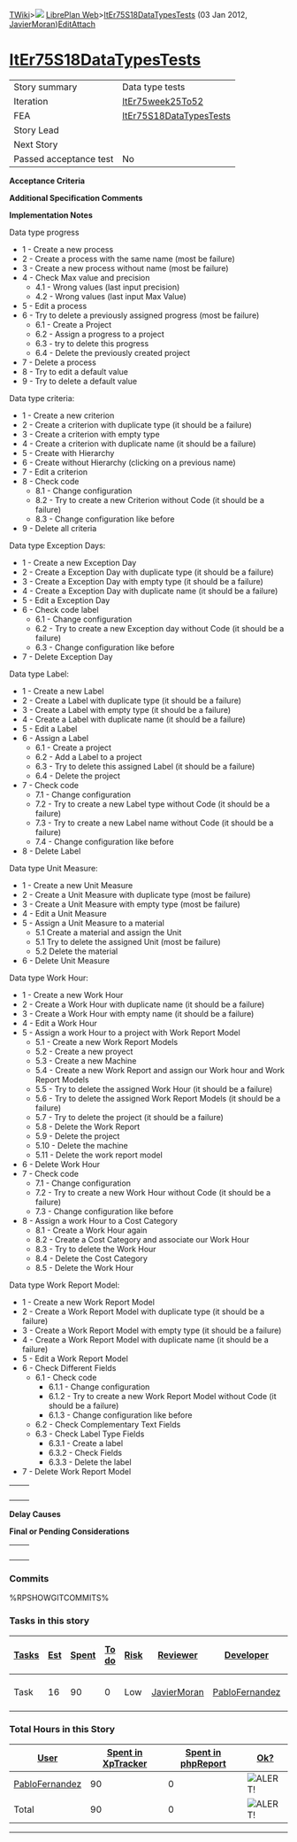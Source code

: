[TWiki](Main_WebHome)&gt;![](/twiki/pub/TWiki/TWikiDocGraphics/web-bg-small.gif) [LibrePlan Web](LibrePlan_WebHome)&gt;[ItEr75S18DataTypesTests](LibrePlan_ItEr75S18DataTypesTests "Topic revision: 13 (03 Jan 2012 - 13:16:57)") (03 Jan 2012, [JavierMoran](Main_JavierMoran))[Edit](LibrePlan_ItEr75S18DataTypesTests?t=1520343682 "Edit this topic text")[Attach](/twiki/bin/attach/LibrePlan/ItEr75S18DataTypesTests "Attach an image or document to this topic")  

 [ItEr75S18DataTypesTests](LibrePlan_ItEr75S18DataTypesTests)
=============================================================

|                        |                                                              |
|------------------------|--------------------------------------------------------------|
| Story summary          | Data type tests                                              |
| Iteration              | [ItEr75week25To52](LibrePlan_ItEr75week25To52)               |
| FEA                    | [ItEr75S18DataTypesTests](LibrePlan_ItEr75S18DataTypesTests) |
| Story Lead             |                                                              |
| Next Story             |                                                              |
| Passed acceptance test | No                                                           |

**Acceptance Criteria**

**Additional Specification Comments**

**Implementation Notes**

Data type progress

-   1 - Create a new process
-   2 - Create a process with the same name (most be failure)
-   3 - Create a new process without name (most be failure)
-   4 - Check Max value and precision
    -   4.1 - Wrong values (last input precision)
    -   4.2 - Wrong values (last input Max Value)
-   5 - Edit a process
-   6 - Try to delete a previously assigned progress (most be failure)
    -   6.1 - Create a Project
    -   6.2 - Assign a progress to a project
    -   6.3 - try to delete this progress
    -   6.4 - Delete the previously created project
-   7 - Delete a process
-   8 - Try to edit a default value
-   9 - Try to delete a default value

Data type criteria:

-   1 - Create a new criterion
-   2 - Create a criterion with duplicate type (it should be a failure)
-   3 - Create a criterion with empty type
-   4 - Create a criterion with duplicate name (it should be a failure)
-   5 - Create with Hierarchy
-   6 - Create without Hierarchy (clicking on a previous name)
-   7 - Edit a criterion
-   8 - Check code
    -   8.1 - Change configuration
    -   8.2 - Try to create a new Criterion without Code (it should be a failure)
    -   8.3 - Change configuration like before
-   9 - Delete all criteria

Data type Exception Days:

-   1 - Create a new Exception Day
-   2 - Create a Exception Day with duplicate type (it should be a failure)
-   3 - Create a Exception Day with empty type (it should be a failure)
-   4 - Create a Exception Day with duplicate name (it should be a failure)
-   5 - Edit a Exception Day
-   6 - Check code label
    -   6.1 - Change configuration
    -   6.2 - Try to create a new Exception day without Code (it should be a failure)
    -   6.3 - Change configuration like before
-   7 - Delete Exception Day

Data type Label:

-   1 - Create a new Label
-   2 - Create a Label with duplicate type (it should be a failure)
-   3 - Create a Label with empty type (it should be a failure)
-   4 - Create a Label with duplicate name (it should be a failure)
-   5 - Edit a Label
-   6 - Assign a Label
    -   6.1 - Create a project
    -   6.2 - Add a Label to a project
    -   6.3 - Try to delete this assigned Label (it should be a failure)
    -   6.4 - Delete the project
-   7 - Check code
    -   7.1 - Change configuration
    -   7.2 - Try to create a new Label type without Code (it should be a failure)
    -   7.3 - Try to create a new Label name without Code (it should be a failure)
    -   7.4 - Change configuration like before
-   8 - Delete Label

Data type Unit Measure:

-   1 - Create a new Unit Measure
-   2 - Create a Unit Measure with duplicate type (most be failure)
-   3 - Create a Unit Measure with empty type (most be failure)
-   4 - Edit a Unit Measure
-   5 - Assign a Unit Measure to a material
    -   5.1 Create a material and assign the Unit
    -   5.1 Try to delete the assigned Unit (most be failure)
    -   5.2 Delete the material
-   6 - Delete Unit Measure

Data type Work Hour:

-   1 - Create a new Work Hour
-   2 - Create a Work Hour with duplicate name (it should be a failure)
-   3 - Create a Work Hour with empty name (it should be a failure)
-   4 - Edit a Work Hour
-   5 - Assign a work Hour to a project with Work Report Model
    -   5.1 - Create a new Work Report Models
    -   5.2 - Create a new proyect
    -   5.3 - Create a new Machine
    -   5.4 - Create a new Work Report and assign our Work hour and Work Report Models
    -   5.5 - Try to delete the assigned Work Hour (it should be a failure)
    -   5.6 - Try to delete the assigned Work Report Models (it should be a failure)
    -   5.7 - Try to delete the project (it should be a failure)
    -   5.8 - Delete the Work Report
    -   5.9 - Delete the project
    -   5.10 - Delete the machine
    -   5.11 - Delete the work report model
-   6 - Delete Work Hour
-   7 - Check code
    -   7.1 - Change configuration
    -   7.2 - Try to create a new Work Hour without Code (it should be a failure)
    -   7.3 - Change configuration like before
-   8 - Assign a work Hour to a Cost Category
    -   8.1 - Create a Work Hour again
    -   8.2 - Create a Cost Category and associate our Work Hour
    -   8.3 - Try to delete the Work Hour
    -   8.4 - Delete the Cost Category
    -   8.5 - Delete the Work Hour

Data type Work Report Model:

-   1 - Create a new Work Report Model
-   2 - Create a Work Report Model with duplicate type (it should be a failure)
-   3 - Create a Work Report Model with empty type (it should be a failure)
-   4 - Create a Work Report Model with duplicate name (it should be a failure)
-   5 - Edit a Work Report Model
-   6 - Check Different Fields
    -   6.1 - Check code
        -   6.1.1 - Change configuration
        -   6.1.2 - Try to create a new Work Report Model without Code (it should be a failure)
        -   6.1.3 - Change configuration like before
    -   6.2 - Check Complementary Text Fields
    -   6.3 - Check Label Type Fields
        -   6.3.1 - Create a label
        -   6.3.2 - Check Fields
        -   6.3.3 - Delete the label
-   7 - Delete Work Report Model

|     |     |
|-----|-----|
|     |     |

**Delay Causes**

**Final or Pending Considerations**

|     |     |
|-----|-----|
|     |     |

###  Commits

%RPSHOWGITCOMMITS%

###  Tasks in this story

| [Tasks](LibrePlan_ItEr75S18DataTypesTests?sortcol=0;table=2;up=0#sorted_table "Sort by this column") | [Est](LibrePlan_ItEr75S18DataTypesTests?sortcol=1;table=2;up=0#sorted_table "Sort by this column") | [Spent](LibrePlan_ItEr75S18DataTypesTests?sortcol=2;table=2;up=0#sorted_table "Sort by this column") | [To do](LibrePlan_ItEr75S18DataTypesTests?sortcol=3;table=2;up=0#sorted_table "Sort by this column") | [Risk](LibrePlan_ItEr75S18DataTypesTests?sortcol=4;table=2;up=0#sorted_table "Sort by this column") | [Reviewer](LibrePlan_ItEr75S18DataTypesTests?sortcol=5;table=2;up=0#sorted_table "Sort by this column") | [Developer](LibrePlan_ItEr75S18DataTypesTests?sortcol=6;table=2;up=0#sorted_table "Sort by this column") | [Task Name](LibrePlan_ItEr75S18DataTypesTests?sortcol=7;table=2;up=0#sorted_table "Sort by this column") | [Start Date](LibrePlan_ItEr75S18DataTypesTests?sortcol=8;table=2;up=0#sorted_table "Sort by this column") | [Est End Date](LibrePlan_ItEr75S18DataTypesTests?sortcol=9;table=2;up=0#sorted_table "Sort by this column") | [End Date](LibrePlan_ItEr75S18DataTypesTests?sortcol=10;table=2;up=0#sorted_table "Sort by this column") |
|------------------------------------------------------------------------------------------------------|----------------------------------------------------------------------------------------------------|------------------------------------------------------------------------------------------------------|------------------------------------------------------------------------------------------------------|-----------------------------------------------------------------------------------------------------|---------------------------------------------------------------------------------------------------------|----------------------------------------------------------------------------------------------------------|----------------------------------------------------------------------------------------------------------|-----------------------------------------------------------------------------------------------------------|-------------------------------------------------------------------------------------------------------------|----------------------------------------------------------------------------------------------------------|
| Task                                                                                                 | 16                                                                                                 | 90                                                                                                   | 0                                                                                                    | Low                                                                                                 | [JavierMoran](Main_JavierMoran)                                                                         | [PabloFernandez](Main_PabloFernandez)                                                                    | [Progress Type tests](LibrePlan_AnA13S03DataTypesTests#TasK1)                                            |                                                                                                           |                                                                                                             |                                                                                                          |

###  Total Hours in this Story

| [User](LibrePlan_ItEr75S18DataTypesTests?sortcol=0;table=3;up=0#sorted_table "Sort by this column") | [Spent in XpTracker](LibrePlan_ItEr75S18DataTypesTests?sortcol=1;table=3;up=0#sorted_table "Sort by this column") | [Spent in phpReport](LibrePlan_ItEr75S18DataTypesTests?sortcol=2;table=3;up=0#sorted_table "Sort by this column") | [Ok?](LibrePlan_ItEr75S18DataTypesTests?sortcol=3;table=3;up=0#sorted_table "Sort by this column") |
|-----------------------------------------------------------------------------------------------------|-------------------------------------------------------------------------------------------------------------------|-------------------------------------------------------------------------------------------------------------------|----------------------------------------------------------------------------------------------------|
| [PabloFernandez](Main_PabloFernandez)                                                               | 90                                                                                                                | 0                                                                                                                 | ![ALERT!](/twiki/pub/TWiki/TWikiDocGraphics/warning.gif "ALERT!")                                  |
| Total                                                                                               | 90                                                                                                                | 0                                                                                                                 | ![ALERT!](/twiki/pub/TWiki/TWikiDocGraphics/warning.gif "ALERT!")                                  |

------------------------------------------------------------------------
